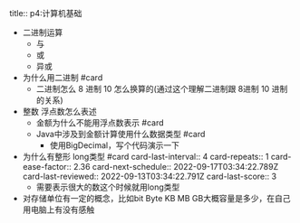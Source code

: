 title:: p4:计算机基础

- 二进制运算
	- 与
	- 或
	- 异或
- 为什么用二进制 #card
	- 二进制怎么 8 进制 10 怎么换算的(通过这个理解二进制跟  8进制 10 进制的关系)
- 整数 浮点数怎么表述
	- 金额为什么不能用浮点数表示 #card
	- Java中涉及到金额计算使用什么数据类型 #card
		- 使用BigDecimal，写个代码演示一下
- 为什么有整形  long类型 #card
  card-last-interval:: 4
  card-repeats:: 1
  card-ease-factor:: 2.36
  card-next-schedule:: 2022-09-17T03:34:22.789Z
  card-last-reviewed:: 2022-09-13T03:34:22.791Z
  card-last-score:: 3
	- 需要表示很大的数这个时候就用long类型
- 对存储单位有一定的概念，比如bit Byte  KB MB GB大概容量是多少，在自己用电脑上有没有感触